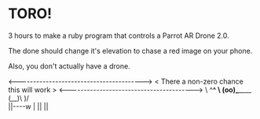 # TORO!

3 hours to make a ruby program that controls a Parrot AR Drone 2.0.

The done should change it's elevation to chase a red image on your phone.

Also, you don't actually have a drone.

<---------------------------------------->
< There a non-zero chance this will work >
<---------------------------------------->
    \   ^__^
     \  (oo)\_______
        (__)\       )\/\
            ||----w |
            ||     ||
